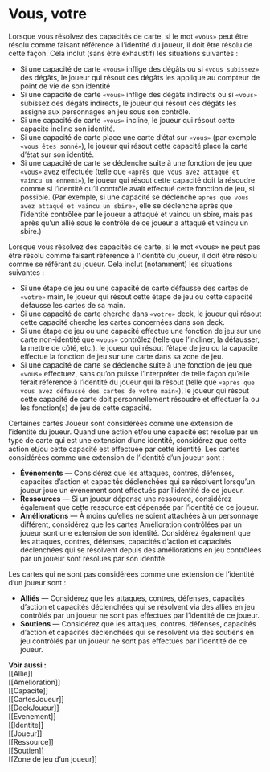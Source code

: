 # Vous, votre
Lorsque vous résolvez des capacités de carte, si le mot `«vous»` peut être résolu comme faisant référence à l’identité du joueur, il doit être résolu de cette façon. Cela inclut (sans être exhaustif) les situations suivantes :  

- Si une capacité de carte `«vous»` inflige des dégâts ou si `«vous subissez»` des dégâts, le joueur qui résout ces dégâts les applique au compteur de point de vie de son identité
- Si une capacité de carte `«vous»` inflige des dégâts indirects ou si `«vous»` subissez des dégâts indirects, le joueur qui résout ces dégâts les assigne aux personnages en jeu sous son contrôle. 
- Si une capacité de carte `«vous»` incline, le joueur qui résout cette capacité incline son identité. 
- Si une capacité de carte place une carte d’état sur `«vous»` (par exemple `«vous êtes sonné»`), le joueur qui résout cette capacité place la carte d’état sur son identité. 
- Si une capacité de carte se déclenche suite à une fonction de jeu que `«vous»` avez effectuée (telle que `«après que vous avez attaqué et vaincu un ennemi»`), le joueur qui résout cette capacité doit la résoudre comme si l’identité qu’il contrôle avait effectué cette fonction de jeu, si possible. (Par exemple, si une capacité se déclenche `après que vous avez attaqué et vaincu un sbire»`, elle se déclenche après que l’identité contrôlée par le joueur a attaqué et vaincu un sbire, mais pas après qu’un allié sous le contrôle de ce joueur a attaqué et vaincu un sbire.) 

Lorsque vous résolvez des capacités de carte, si le mot «vous» ne peut pas être résolu comme faisant référence à l’identité du joueur, il doit être résolu comme se référant au joueur. Cela inclut (notamment) les situations suivantes :  

- Si une étape de jeu ou une capacité de carte défausse des cartes de `«votre»` main, le joueur qui résout cette étape de jeu ou cette capacité défausse les cartes de sa main. 
- Si une capacité de carte cherche dans `«votre»` deck, le joueur qui résout cette capacité cherche les cartes concernées dans son deck. 
- Si une étape de jeu ou une capacité effectue une fonction de jeu sur une carte non-identité que `«vous»` contrôlez (telle que l’incliner, la défausser, la mettre de côté, etc.), le joueur qui résout l’étape de jeu ou la capacité effectue la fonction de jeu sur une carte dans sa zone de jeu. 
- Si une capacité de carte se déclenche suite à une fonction de jeu que `«vous»` effectuez, sans qu’on puisse l’interpréter de telle façon qu’elle ferait référence à l’identité du joueur qui la résout (telle que `«après que vous avez défaussé des cartes de votre main»`), le joueur qui résout cette capacité de carte doit personnellement résoudre et effectuer la ou les fonction(s) de jeu de cette capacité.

Certaines cartes Joueur sont considérées comme une extension de l’identité du joueur. Quand une action et/ou une capacité est résolue par un type de carte qui est une extension d’une identité, considérez que cette action et/ou cette capacité est effectuée par cette identité. Les cartes considérées comme une extension de l’identité d’un joueur sont :  

- **Événements** — Considérez que les attaques, contres, défenses, capacités d’action et capacités déclenchées qui se résolvent lorsqu’un joueur joue un événement sont effectués par l’identité de ce joueur. 
- **Ressources** — Si un joueur dépense une ressource, considérez également que cette ressource est dépensée par l’identité de ce joueur. 
- **Améliorations** — À moins qu’elles ne soient attachées à un personnage différent, considérez que les cartes Amélioration contrôlées par un joueur sont une extension de son identité. Considérez également que les attaques, contres, défenses, capacités d’action et capacités déclenchées qui se résolvent depuis des améliorations en jeu contrôlées par un joueur sont résolues par son identité. 

Les cartes qui ne sont pas considérées comme une extension de l’identité d’un joueur sont :  

- **Alliés** — Considérez que les attaques, contres, défenses, capacités d’action et capacités déclenchées qui se résolvent via des alliés en jeu contrôlés par un joueur ne sont pas effectués par l’identité de ce joueur.
- **Soutiens** — Considérez que les attaques, contres, défenses, capacités d’action et capacités déclenchées qui se résolvent via des soutiens en jeu contrôlés par un joueur ne sont pas effectués par l’identité de ce joueur. 

**Voir aussi :**  
[[Allie]]  
[[Amelioration]]  
[[Capacite]]  
[[CartesJoueur]]  
[[DeckJoueur]]  
[[Evenement]]  
[[Identite]]  
[[Joueur]]  
[[Ressource]]  
[[Soutien]]  
[[Zone de jeu d’un joueur]]
